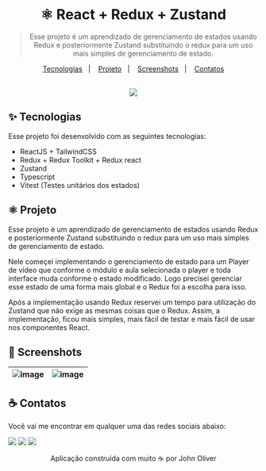 <div align="center">
  <h1>
    ⚛️ React + Redux + Zustand
  </h1>
  
  > Esse projeto é um aprendizado de gerenciamento de estados usando Redux e posteriormente Zustand substituindo o redux para um uso mais simples de gerenciamento de estado.
  
  <p align="center">
    <a href="#-tecnologias">Tecnologias</a>&nbsp;&nbsp;&nbsp;|&nbsp;&nbsp;&nbsp;
    <a href="#-projeto">Projeto</a>&nbsp;&nbsp;&nbsp;|&nbsp;&nbsp;&nbsp;
    <a href="#-screenshots">Screenshots</a>&nbsp;&nbsp;&nbsp;|&nbsp;&nbsp;&nbsp;
    <a href="#-contatos">Contatos</a>
  </p>
  
  <br />
  
  <img src="https://github.com/Azanniel/react-redux-zustand/assets/71537090/1c22c6cb-7cfc-4abc-87e4-5e5edc6e9dcd" />
</div>

## ✨ Tecnologias

Esse projeto foi desenvolvido com as seguintes tecnologias:

- ReactJS + TailwindCSS
- Redux + Redux Toolkit + Redux react
- Zustand
- Typescript
- Vitest (Testes unitários dos estados)

## ⚛️ Projeto

Esse projeto é um aprendizado de gerenciamento de estados usando Redux e posteriormente Zustand substituindo o redux para um uso mais simples de gerenciamento de estado.

Nele começei implementando o gerenciamento de estado para um Player de vídeo que conforme o módulo e aula selecionada o player e toda interface muda conforme o estado modificado.
Logo precisei gerenciar esse estado de uma forma mais global e o Redux foi a escolha para isso.

Após a implementação usando Redux reservei um tempo para utilização do Zustand que não exige as mesmas coisas que o Redux.
Assim, a implementação, ficou mais simples, mais fácil de testar e mais fácil de usar nos componentes React.

## 📸 Screenshots

| ![image](https://github.com/Azanniel/react-redux-zustand/assets/71537090/bebe3da5-48ce-4eb4-931a-48f8deaa506f) | ![image](https://github.com/Azanniel/react-redux-zustand/assets/71537090/f9b95e49-d4a7-4d86-bdfc-b14a55edd9af) |
| -------------------------------------------------------------------------------------------------------------- | -------------------------------------------------------------------------------------------------------------- |

## ☕ Contatos

Você vai me encontrar em qualquer uma das redes sociais abaixo:

<a href = "mailto: johnoliver021@gmail.com"><img src="https://img.shields.io/badge/-Gmail-%23EA4335?style=for-the-badge&logo=gmail&logoColor=white" target="_blank" margin-right="10px"></a>
<a href="https://www.linkedin.com/in/john-oliver-944950aa/" target="_blank"><img src="https://img.shields.io/badge/-LinkedIn-%230077B5?style=for-the-badge&logo=linkedin&logoColor=white" target="_blank"></a>
<a href="https://api.whatsapp.com/send?phone=5583999523990" target="_blank"><img src="https://img.shields.io/badge/-WhatsApp-%25D366?style=for-the-badge&logo=whatsapp&logoColor=white" target="_blank"></a>

<p align="center">Aplicação construída com muito ☕ por John Oliver</p>
